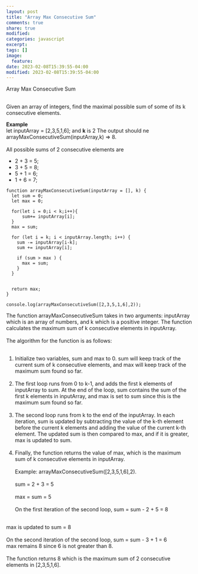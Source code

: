 ```yaml
---
layout: post
title: "Array Max Consecutive Sum"
comments: true
share: true
modified:
categories: javascript
excerpt:
tags: []
image:
  feature:
date: 2023-02-08T15:39:55-04:00
modified: 2023-02-08T15:39:55-04:00
---
```


Array Max Consecutive Sum
<br><br>

Given an array of integers, find the maximal possible sum of some of its k consecutive elements.

**Example**<br>
let inputArray = [2,3,5,1,6]; and **k** is 2 The output should ne arrayMaxConsecutiveSum(inputArray,k) => 8.
<br><br>
All possible sums of 2 consecutive elements are <br>
* 2 + 3 = 5;<br>
* 3 + 5 = 8;<br>
* 5 + 1 = 6;<br>
* 1 + 6 = 7;<br>



~~~
function arrayMaxConsecutiveSum(inputArray = [], k) {
  let sum = 0;
  let max = 0;
  
  for(let i = 0;i < k;i++){
      sum+= inputArray[i];
  }
  max = sum;
  
  for (let i = k; i < inputArray.length; i++) {
    sum -= inputArray[i-k];
    sum += inputArray[i];
    
    if (sum > max ) {
      max = sum;
    }
  }
  
  
  return max;
}

console.log(arrayMaxConsecutiveSum([2,3,5,1,6],2));
~~~



The function arrayMaxConsecutiveSum takes in two arguments: inputArray which is an array of numbers, and k which is a positive integer. The function calculates the maximum sum of k consecutive elements in inputArray.
<br><br>
The algorithm for the function is as follows:
<br><br>
1. Initialize two variables, sum and max to 0. sum will keep track of the current sum of k consecutive elements, and max will keep track of the maximum sum found so far.
<br><br>
2. The first loop runs from 0 to k-1, and adds the first k elements of inputArray to sum. At the end of the loop, sum contains the sum of the first k elements in inputArray, and max is set to sum since this is the maximum sum found so far.
<br><br>
3. The second loop runs from k to the end of the inputArray. In each iteration, sum is updated by subtracting the value of the k-th element before the current k elements and adding the value of the current k-th element. The updated sum is then compared to max, and if it is greater, max is updated to sum.
<br><br>
4. Finally, the function returns the value of max, which is the maximum sum of k consecutive elements in inputArray.
<br><br>
Example: arrayMaxConsecutiveSum([2,3,5,1,6],2).
<br><br>
sum = 2 + 3 = 5
<br><br>
max = sum = 5
<br><br>
On the first iteration of the second loop, sum = sum - 2 + 5 = 8
<br>
max is updated to sum = 8
<br><br>
On the second iteration of the second loop, sum = sum - 3 + 1 = 6
<br>
max remains 8 since 6 is not greater than 8.
<br><br>
The function returns 8 which is the maximum sum of 2 consecutive elements in [2,3,5,1,6].